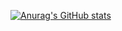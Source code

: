 [![Anurag's GitHub stats](https://github-readme-stats.vercel.app/api?username=wold21&show_icons=true&theme=gruvbox)](https://github.com/anuraghazra/github-readme-stats)
